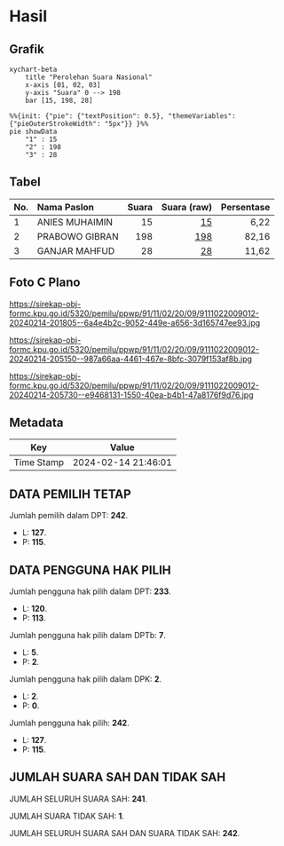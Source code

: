 # Hasil

## Grafik

```mermaid
xychart-beta
    title "Perolehan Suara Nasional"
    x-axis [01, 02, 03]
    y-axis "Suara" 0 --> 198
    bar [15, 198, 28]
```

```mermaid
%%{init: {"pie": {"textPosition": 0.5}, "themeVariables": {"pieOuterStrokeWidth": "5px"}} }%%
pie showData
    "1" : 15
    "2" : 198
    "3" : 28
```

## Tabel

| No. | Nama Paslon    | Suara | Suara (raw) | Persentase |
|:--- |:-------------- | -----:| -----------:| ----------:|
| 1   | ANIES MUHAIMIN | 15    | [15][p-1]   | 6,22       |
| 2   | PRABOWO GIBRAN | 198   | [198][p-2]  | 82,16      |
| 3   | GANJAR MAHFUD  | 28    | [28][p-3]   | 11,62      |


[p-1]: https://github.com/gigit-pemilu/pemilu-2024/blob/main/pilpres/hitung-suara/sub/91-papua/sub/11-keerom/sub/02-arso/sub/2009-yuwanain/sub/012-tps/sub/paslon-1.txt
[p-2]: https://github.com/gigit-pemilu/pemilu-2024/blob/main/pilpres/hitung-suara/sub/91-papua/sub/11-keerom/sub/02-arso/sub/2009-yuwanain/sub/012-tps/sub/paslon-2.txt
[p-3]: https://github.com/gigit-pemilu/pemilu-2024/blob/main/pilpres/hitung-suara/sub/91-papua/sub/11-keerom/sub/02-arso/sub/2009-yuwanain/sub/012-tps/sub/paslon-3.txt

## Foto C Plano

https://sirekap-obj-formc.kpu.go.id/5320/pemilu/ppwp/91/11/02/20/09/9111022009012-20240214-201805--6a4e4b2c-9052-449e-a656-3d165747ee93.jpg

https://sirekap-obj-formc.kpu.go.id/5320/pemilu/ppwp/91/11/02/20/09/9111022009012-20240214-205150--987a66aa-4461-467e-8bfc-3079f153af8b.jpg

https://sirekap-obj-formc.kpu.go.id/5320/pemilu/ppwp/91/11/02/20/09/9111022009012-20240214-205730--e9468131-1550-40ea-b4b1-47a8176f9d76.jpg


## Metadata

| Key        | Value               |
| ---------- | ------------------- |
| Time Stamp | 2024-02-14 21:46:01 |


## DATA PEMILIH TETAP

Jumlah pemilih dalam DPT: **242**.
 * L: **127**.
 * P: **115**.

## DATA PENGGUNA HAK PILIH

Jumlah pengguna hak pilih dalam DPT: **233**.
 * L: **120**.
 * P: **113**.

Jumlah pengguna hak pilih dalam DPTb: **7**.
 * L: **5**.
 * P: **2**.

Jumlah pengguna hak pilih dalam DPK: **2**.
 * L: **2**.
 * P: **0**.

Jumlah pengguna hak pilih: **242**.
 * L: **127**.
 * P: **115**.

## JUMLAH SUARA SAH DAN TIDAK SAH

JUMLAH SELURUH SUARA SAH: **241**.

JUMLAH SUARA TIDAK SAH: **1**.

JUMLAH SELURUH SUARA SAH DAN SUARA TIDAK SAH: **242**.


